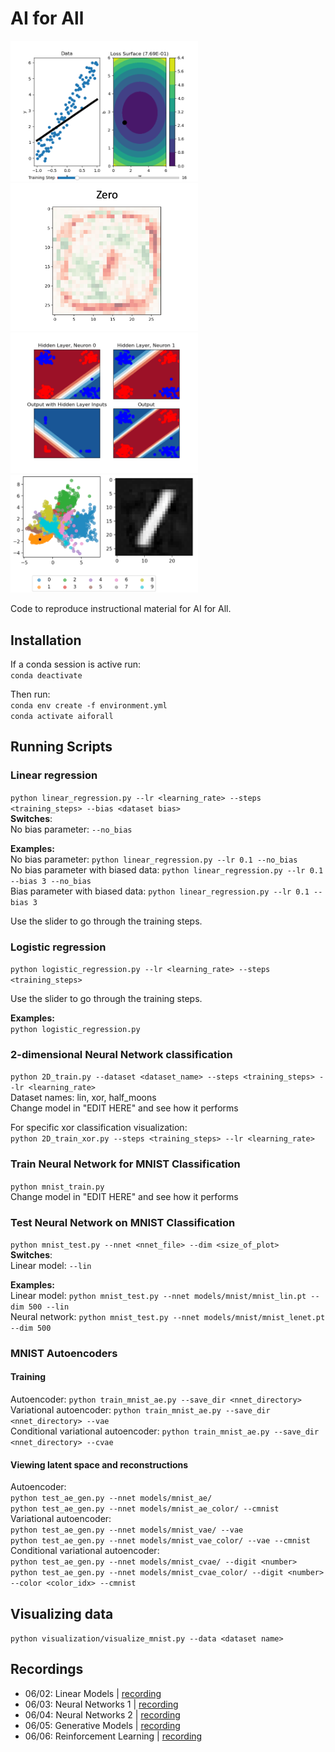 # AI for All
<img src="./misc/images/lin_regress.png" width="300"> <img src="./misc/images/expln.png" width="300"> <br />
<img src="./misc/images/xor.png" width="300"> <img src="./misc/images/vae.png" width="300"> 

Code to reproduce instructional material for AI for All.

## Installation
If a conda session is active run:\
`conda deactivate`

Then run:\
`conda env create -f environment.yml`\
`conda activate aiforall`

## Running Scripts

### Linear regression
`python linear_regression.py --lr <learning_rate> --steps <training_steps> --bias <dataset bias>`\
**Switches**:\
No bias parameter: `--no_bias`

**Examples:**\
No bias parameter: `python linear_regression.py --lr 0.1 --no_bias`\
No bias parameter with biased data: `python linear_regression.py --lr 0.1 --bias 3 --no_bias`\
Bias parameter with biased data: `python linear_regression.py --lr 0.1 --bias 3`

Use the slider to go through the training steps.


### Logistic regression
`python logistic_regression.py --lr <learning_rate> --steps <training_steps>`

Use the slider to go through the training steps.

**Examples:**\
`python logistic_regression.py`

### 2-dimensional Neural Network classification
`python 2D_train.py --dataset <dataset_name> --steps <training_steps> --lr <learning_rate>`\
Dataset names: lin, xor, half_moons\
Change model in "EDIT HERE" and see how it performs

For specific xor classification visualization:\
`python 2D_train_xor.py --steps <training_steps> --lr <learning_rate>`

### Train Neural Network for MNIST Classification
`python mnist_train.py`\
Change model in "EDIT HERE" and see how it performs

### Test Neural Network on MNIST Classification
`python mnist_test.py --nnet <nnet_file> --dim <size_of_plot>`\
**Switches**:\
Linear model: `--lin`

**Examples:**\
Linear model: `python mnist_test.py --nnet models/mnist/mnist_lin.pt --dim 500 --lin`\
Neural network: `python mnist_test.py --nnet models/mnist/mnist_lenet.pt --dim 500`

### MNIST Autoencoders

#### Training
Autoencoder: `python train_mnist_ae.py --save_dir <nnet_directory>`\
Variational autoencoder: `python train_mnist_ae.py --save_dir <nnet_directory> --vae`\
Conditional variational autoencoder: `python train_mnist_ae.py --save_dir <nnet_directory> --cvae`

#### Viewing latent space and reconstructions
Autoencoder:\
`python test_ae_gen.py --nnet models/mnist_ae/`\
`python test_ae_gen.py --nnet models/mnist_ae_color/ --cmnist`\
Variational autoencoder:\
`python test_ae_gen.py --nnet models/mnist_vae/ --vae`\
`python test_ae_gen.py --nnet models/mnist_vae_color/ --vae --cmnist`\
Conditional variational autoencoder:\
`python test_ae_gen.py --nnet models/mnist_cvae/ --digit <number>`\
`python test_ae_gen.py --nnet models/mnist_cvae_color/ --digit <number> --color <color_idx> --cmnist`

## Visualizing data
`python visualization/visualize_mnist.py --data <dataset name>`

## Recordings
* 06/02: Linear Models | [recording](https://nam02.safelinks.protection.outlook.com/?url=https%3A%2F%2Fsc-edu.zoom.us%2Frec%2Fshare%2FjMkw9j4lUtQUJ54GnVyx06k6kGfeXH7AvU5HNkSB6iD3KsxPQlRWW9dBbNqNXZTn.5XMjyRgPixHA51OE%3FstartTime%3D1748872185000&data=05%7C02%7CFORESTA%40cse.sc.edu%7Ca22c69c849004b24c0e508dda1f7c79a%7C4b2a4b19d135420e8bb2b1cd238998cc%7C0%7C0%7C638844807751730193%7CUnknown%7CTWFpbGZsb3d8eyJFbXB0eU1hcGkiOnRydWUsIlYiOiIwLjAuMDAwMCIsIlAiOiJXaW4zMiIsIkFOIjoiTWFpbCIsIldUIjoyfQ%3D%3D%7C0%7C%7C%7C&sdata=usi4%2FgG%2FNgfvrDl2bDv24qfEWQlAPapZdZE%2BZel5i1Q%3D&reserved=0)
* 06/03: Neural Networks 1 | [recording](https://sc-edu.zoom.us/rec/play/cjx1H2XgCwQISgU47QF6Avn0XXs7nSa9K5HFPc5VgOUcWYmsRsWZvDrrOMB7YVMxwpagFouvna7f-wR_.GT8zhiyTq_C_FJbG?eagerLoadZvaPages=sidemenu.billing.plan_management&accessLevel=meeting&canPlayFromShare=true&from=share_recording_detail&startTime=1748958853000&componentName=rec-play&originRequestUrl=https%3A%2F%2Fsc-edu.zoom.us%2Frec%2Fshare%2FPd1X8Sg6dewa7U56uUhvl_qJGCLpk3D5UG3VyNRK3BZMe0kPkTzBqo_znKuFTMDj.Ty1UahXEXVl0JJTr%3FstartTime%3D1748958853000)
* 06/04: Neural Networks 2 | [recording](https://nam02.safelinks.protection.outlook.com/?url=https%3A%2F%2Fsc-edu.zoom.us%2Frec%2Fshare%2FfZ_gxEQmwFzi8MLigQ_w021ciBbi7XO_i2t7CFxsxu1XJS1NRgdiXWmf3caD-doB.JcnQxPO50dSpduB7%3FstartTime%3D1749045698000&data=05%7C02%7CFORESTA%40cse.sc.edu%7C569b552996214ef1339008dda44982b8%7C4b2a4b19d135420e8bb2b1cd238998cc%7C0%7C0%7C638847357808262767%7CUnknown%7CTWFpbGZsb3d8eyJFbXB0eU1hcGkiOnRydWUsIlYiOiIwLjAuMDAwMCIsIlAiOiJXaW4zMiIsIkFOIjoiTWFpbCIsIldUIjoyfQ%3D%3D%7C0%7C%7C%7C&sdata=a6v27HpmgIYUyb9gI4nl4b2W1%2FDYWiVmPo1JdJKBkKg%3D&reserved=0)
* 06/05: Generative Models | [recording](https://nam02.safelinks.protection.outlook.com/?url=https%3A%2F%2Fsc-edu.zoom.us%2Frec%2Fshare%2FIQbfI_9W_zk3eSzy0gDpLeYYeRyCA7iFOJNxZHt2XG8FC0mas4t93K3_0RxlyB9u.Kctrh-GPEGcFhgSD%3FstartTime%3D1749130462000&data=05%7C02%7CFORESTA%40cse.sc.edu%7C3ca4ce4308754c041e7708dda8eafe7f%7C4b2a4b19d135420e8bb2b1cd238998cc%7C0%7C0%7C638852449432377816%7CUnknown%7CTWFpbGZsb3d8eyJFbXB0eU1hcGkiOnRydWUsIlYiOiIwLjAuMDAwMCIsIlAiOiJXaW4zMiIsIkFOIjoiTWFpbCIsIldUIjoyfQ%3D%3D%7C0%7C%7C%7C&sdata=nb%2FSuSfegpByivnlyXutqR1XEMuQBWLv%2BBgvfB%2BnVOY%3D&reserved=0)
* 06/06: Reinforcement Learning | [recording](https://sc-edu.zoom.us/rec/share/8tW-a_o5_26oFfJ_WIRb0GeP6TLxJqgPlVQOJndGYkHQiD3BS5PT_4pID6J09HvD.71cyEpVYe52waffC?startTime=1749217484000)
